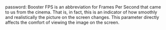 password: Booster
FPS is an abbreviation for Frames Per Second that came to us from the cinema. That is, in fact, this is an indicator of how smoothly and realistically the picture on the screen changes. This parameter directly affects the comfort of viewing the image on the screen.
